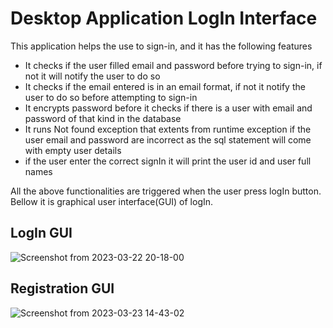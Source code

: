 # Desktop Application LogIn Interface

This application helps the use to sign-in, and it has the following features
* It checks if the user filled email and password before trying to sign-in, if not it will notify the user to do so
* It checks if the email entered is in an email format, if not it notify the user to  do so before attempting to sign-in
* It encrypts password before it checks if there is a user with email and password of that kind in the database
* It runs Not found exception that extents from runtime exception if the user email and password are incorrect as the sql statement will come with empty user details
* if the user enter the correct signIn it will print the user id and user full names

All the above functionalities are triggered when the user press logIn button. Bellow it is graphical user interface(GUI) of logIn.

## LogIn GUI
![Screenshot from 2023-03-22 20-18-00](https://user-images.githubusercontent.com/112495633/227000232-a0b1bb49-75d8-4886-bdcd-4dadc1dd7fe1.png)

## Registration GUI
![Screenshot from 2023-03-23 14-43-02](https://user-images.githubusercontent.com/112495633/227207499-7b6ce212-0735-42f9-874f-c450b6fa3749.png)

